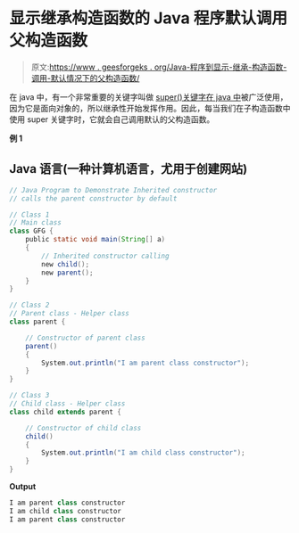 # 显示继承构造函数的 Java 程序默认调用父构造函数

> 原文:[https://www . geesforgeks . org/Java-程序到显示-继承-构造函数-调用-默认情况下的父构造函数/](https://www.geeksforgeeks.org/java-program-to-show-inherited-constructor-calls-parent-constructor-by-default/)

在 java 中，有一个非常重要的关键字叫做 [super()关键字在 java 中](https://www.geeksforgeeks.org/super-keyword/)被广泛使用，因为它是面向对象的，所以继承性开始发挥作用。因此，每当我们在子构造函数中使用 super 关键字时，它就会自己调用默认的父构造函数。

**例 1**

## Java 语言(一种计算机语言，尤用于创建网站)

```java
// Java Program to Demonstrate Inherited constructor
// calls the parent constructor by default

// Class 1
// Main class
class GFG {
    public static void main(String[] a)
    {
        // Inherited constructor calling
        new child();
        new parent();
    }
}

// Class 2
// Parent class - Helper class
class parent {

    // Constructor of parent class
    parent()
    {
        System.out.println("I am parent class constructor");
    }
}

// Class 3
// Child class - Helper class
class child extends parent {

    // Constructor of child class
    child()
    {
        System.out.println("I am child class constructor");
    }
}
```

**Output**

```java
I am parent class constructor
I am child class constructor
I am parent class constructor
```